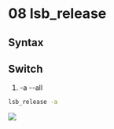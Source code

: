 # 08 lsb_release

## Syntax

## Switch
1) -a --all
````bash
lsb_release -a
````
[<img src="https://i.imgur.com/onNOsSH.png">](https://i.imgur.com/onNOsSH.png)
